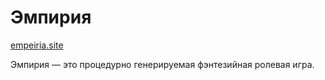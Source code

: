 # Эмпирия

[empeiria.site](https://empeiria.site)

Эмпирия — это процедурно генерируемая фэнтезийная ролевая игра.

